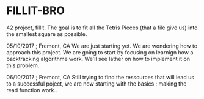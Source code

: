 # FILLIT-BRO

42 project, fillit.
The goal is to fit all the Tetris Pieces (that a file give us) into the smallest square as possible.

05/10/2017 ; Fremont, CA
We are just starting yet. We are wondering how to approach this project. We are going to start by focusing on learnign how a backtracking algorithme work. 
We'll see lather on how to implement it on this problem..

06/10/2017 ; Fremont, CA
Still trying to find the ressources that will lead us to a successful poject, we are now starting with the basics : making the read function work..
